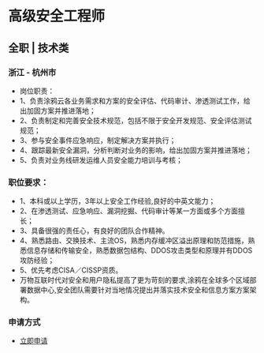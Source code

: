 
# 高级安全工程师
## 全职  |  技术类
### 浙江 - 杭州市

- 岗位职责：
- 1、负责涂鸦云各业务需求和方案的安全评估、代码审计、渗透测试工作，给出加固方案并推进落地；
- 2、负责制定和完善安全技术规范，包括不限于安全开发规范、安全评估测试规范；
- 3、参与安全事件应急响应，制定解决方案并执行；
- 4、跟踪最新安全漏洞，分析判断对业务的影响，给出加固方案并推进落地；
- 5、负责对业务线研发运维人员安全能力培训与考核；

### 职位要求：
- 1、本科或以上学历，3年以上安全工作经验,良好的中英文能力；
- 2、在渗透测试、应急响应、漏洞挖掘、代码审计等某一方面或多个方面擅长；
- 3、具备很强的责任心，有良好的团队合作精神。
- 4、熟悉路由、交换技术、主流OS，熟悉内存缓冲区溢出原理和防范措施，熟悉信息存储和传输安全，熟悉数据包结构、DDOS攻击类型和原理并有DDOS攻防经验；
- 5、优先考虑CISA／CISSP资质。&nbsp;
- 万物互联时代对安全和用户隐私提高了更为苛刻的要求,涂鸦在全球多个区域部署数据中心,安全团队需要针对当地情况提出并落实技术安全和信息方案方案架构。
### 申请方式
- <a href="mailto:hr@tuya.com?subject=求职简历-高级安全工程师-来自GitHub">立即申请</a>